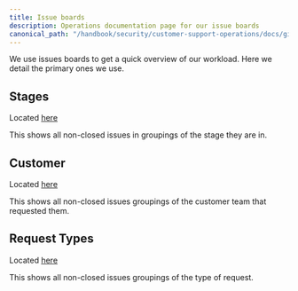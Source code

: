```yaml
---
title: Issue boards
description: Operations documentation page for our issue boards
canonical_path: "/handbook/security/customer-support-operations/docs/gitlab/issue-boards"
---
```


We use issues boards to get a quick overview of our workload. Here we detail the primary ones we use.

## Stages

Located [here](https://gitlab.com/groups/gitlab-com/gl-security/corp/cust-support-ops/-/boards/9235621)

This shows all non-closed issues in groupings of the stage they are in.

## Customer

Located [here](https://gitlab.com/groups/gitlab-com/gl-security/corp/cust-support-ops/-/boards/9235628)

This shows all non-closed issues groupings of the customer team that requested them.

## Request Types

Located [here](https://gitlab.com/groups/gitlab-com/gl-security/corp/cust-support-ops/-/boards/9235630)

This shows all non-closed issues groupings of the type of request.
